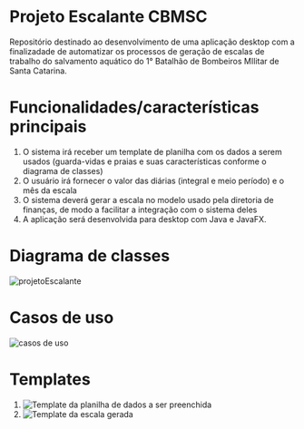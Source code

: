 # Projeto Escalante CBMSC
Repositório destinado ao desenvolvimento de uma aplicação desktop com a finalizadade de automatizar os processos de geração de escalas de trabalho do salvamento aquático do 1° Batalhão de Bombeiros MIlitar de Santa Catarina.

# Funcionalidades/características principais
1. O sistema irá receber um template de planilha com os dados a serem usados (guarda-vidas e praias e suas características conforme o diagrama de classes)
2. O usuário irá fornecer o valor das diárias (integral e meio período) e o mês da escala
3. O sistema deverá gerar a escala no modelo usado pela diretoria de finanças, de modo a facilitar a integração com o sistema deles
4. A aplicação será desenvolvida para desktop com Java e JavaFX.

# Diagrama de classes
![projetoEscalante](https://github.com/user-attachments/assets/8dd15f4e-4b06-4dfa-93bd-1404acce414c)

# Casos de uso
![casos de uso](https://github.com/user-attachments/assets/96046b6c-eaf2-4f79-867f-477566426676)

# Templates
1. ![Template da planilha de dados a ser preenchida](https://docs.google.com/spreadsheets/d/1n2JCAMsgszVQ-gV24zk-St_NbigV54k5-jFX82fS_BU/edit?usp=sharing)
2. ![Template da escala gerada](https://docs.google.com/spreadsheets/d/1InQX3i_SwHuzIKLX1drh6k41FbKx1X_4dfjkGI1pwns/edit?usp=sharing)
